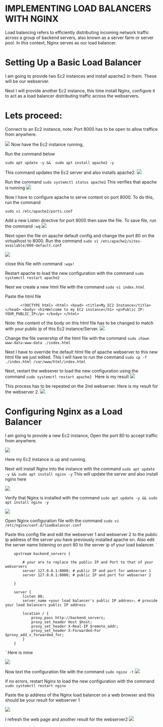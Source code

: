# IMPLEMENTING LOAD BALANCERS WITH NGINX


Load balancing refers to efficiently distributing incoming network traffic across a group of backend servers, also known as a server farm or server pool. In this context, Nginx serves as our load balancer. 



# Setting Up a Basic Load Balancer

I am going to provide two Ec2 instances and install apache2 in them. These will be our webserver.

Next I will provide another Ec2 instance, this time install Nginx, configure it to act as a load balancer distributing traffic across the webservers.

# Lets proceed:

Connect to an Ec2 instance, note: Port 8000 has to be open to allow traffice from anywhere.

![](./images/01.%20connected%20to%20our%20ec2%20instance.png)
Now have the Ec2 instance running, 

Run the command below

`sudo apt update -y &&  sudo apt install apache2 -y`

This command updates the Ec2 server and also installs apache2.
![](./images/02.%20update%20and%20install%20apache2.png)

Run the command
`sudo systemctl status apache2`
This verifies that apache is running 
![](./images/03.%20confirm%20apache2%20is%20running.png)

Now I have to configure apache to serve content on port 8000. To do this, run the command 

`sudo vi /etc/apache2/ports.conf `

Add a new Listen directive for port 8000 then save the file. To save file, run the command `:wq`
![](./images/04.%20edit%20listen.png)

Next open the file on apache default config and change the port 80 on the virtualhost to 8000.
Run the command `sudo vi /etc/apache2/sites-available/000-default.conf`

![](./images/05.%20edit%20apache%20.png)

close this file with command
`:wqa!`

Restart apache to load the new configuration with the command
`sudo systemctl restart apache2`

Next we create a new html file with the command
`sudo vi index.html`

Paste the html file 

`        <!DOCTYPE html>
        <html>
        <head>
            <title>My EC2 Instance</title>
        </head>
        <body>
            <h1>Welcome to my EC2 instance</h1>
            <p>Public IP: YOUR_PUBLIC_IP</p>
        </body>
        </html>
`

Note: the content of the body on this html file has to be changed to match with your public ip of this Ec2 instance/Server.
![](./images/06.%20editing%20index.png)

Change the file ownership of the html file with the command
`sudo chown www-data:www-data ./index.html`

Next I have to override the default html file of apache webserver to this new html file we just edited.
This I will have to run the command
`sudo cp -f ./index.html /var/www/html/index.html`

Next, restart the websever to load the new configuration using the command
`sudo systemctl restart apache2
`
Here is my result
![](./images/07.%20my%20public%20ip%20for%20web1.png)

This process has to be repeated on the 2nd webserver.
Here is my result for the webserver 2.
![](./images/07ii.%20public%20ip%20for%20web2.png)


# Configuring Nginx as a Load Balancer

I am going to provide a new Ec2 instance, Open the port 80 to accept traffic from anywhere.

![](./images/08.%20new%20ec2%20instance.png)

Here my Ec2 instance is up and running.

Next will install Nginx into the instance with the command
`sudo apt update -y && sudo apt install nginx -y`
This will update the server and also install nginx here

![](./images/09.%20update%20and%20install%20nginx.png)


Verify that Nginx is installed with the command
`sudo apt update -y && sudo apt install nginx -y`

![](./images/10.%20confirm%20nginx%20is%20running.png)

Open Nginx configuration file with the command 
`sudo vi /etc/nginx/conf.d/loadbalancer.conf`

Paste this config file and edit the webserver 1 and webserver 2 to the public ip address of the server you have previously installed apache on.
Also edit the server name listening on port 80 to the server ip of your load balancer.
`
        
        upstream backend_servers {

            # your are to replace the public IP and Port to that of your webservers
            server 127.0.0.1:8000; # public IP and port for webserser 1
            server 127.0.0.1:8000; # public IP and port for webserver 2

        }

        server {
            listen 80;
            server_name <your load balancer's public IP addres>; # provide your load balancers public IP address

            location / {
                proxy_pass http://backend_servers;
                proxy_set_header Host $host;
                proxy_set_header X-Real-IP $remote_addr;
                proxy_set_header X-Forwarded-For $proxy_add_x_forwarded_for;
            }
        }
    
`
Here is mine

![](./images/11.%20edit%20nginx%20conf.png)

Now text the configuration file with the command
`sudo nginx -t`
![](./images/12.%20text%20the%20conf.png)

If no errors, restart Nginx to load the new configuration with the command
`sudo systemctl restart nginx`

Paste the ip address of the Nginx load balancer on a web browser and this should be your result   for webserver 1

![](./images/13i.%20output.png)

I refresh the web page and another result for the webserver2 ![](./images/13ii.%20output.png)





